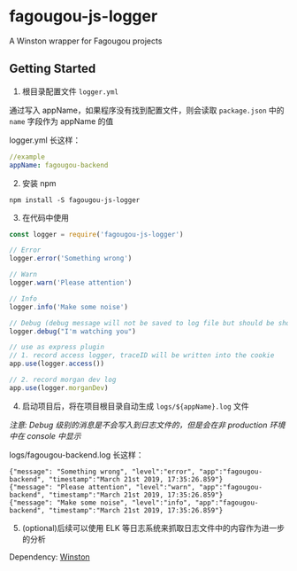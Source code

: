 # fagougou-js-logger
A Winston wrapper for Fagougou projects

## Getting Started

1. 根目录配置文件 `logger.yml` 

通过写入 appName，如果程序没有找到配置文件，则会读取 `package.json` 中的 `name` 字段作为 appName 的值

logger.yml 长这样：

```yaml
//example
appName: fagougou-backend

```


2. 安装 npm

`npm install -S fagougou-js-logger`

3. 在代码中使用

```javascript
const logger = require('fagougou-js-logger')

// Error
logger.error('Something wrong')

// Warn
logger.warn('Please attention')

// Info
logger.info('Make some noise')

// Debug (debug message will not be saved to log file but should be shown in console when we are not in production)
logger.debug("I'm watching you")

// use as express plugin
// 1. record access logger, traceID will be written into the cookie
app.use(logger.access())

// 2. record morgan dev log
app.use(logger.morganDev)

```

4. 启动项目后，将在项目根目录自动生成 `logs/${appName}.log` 文件

_注意: Debug 级别的消息是不会写入到日志文件的，但是会在非 production 环境中在 console 中显示_

logs/fagougou-backend.log 长这样：

```
{"message": "Something wrong", "level":"error", "app":"fagougou-backend", "timestamp":"March 21st 2019, 17:35:26.859"}
{"message": "Please attention", "level":"warn", "app":"fagougou-backend", "timestamp":"March 21st 2019, 17:35:26.859"}
{"message": "Make some noise", "level":"info", "app":"fagougou-backend", "timestamp":"March 21st 2019, 17:35:26.859"}

```

5. (optional)后续可以使用 ELK 等日志系统来抓取日志文件中的内容作为进一步的分析


Dependency: [Winston](https://github.com/winstonjs/winston)
